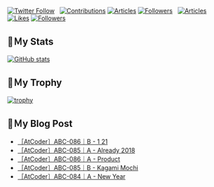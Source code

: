 [![Twitter Follow](https://img.shields.io/twitter/follow/hyperdb?label=twitter&logo=twitter&style=plastic)](https://twitter.com/hyperdb)
&nbsp;
[![Contributions](https://badgen.org/img/qiita/hyperdb/contributions?style=plastic)](https://qiita.com/hyperdb)
[![Articles](https://badgen.org/img/qiita/hyperdb/articles?style=plastic)](https://qiita.com/hyperdb)
[![Followers](https://badgen.org/img/qiita/hyperdb/followers?style=plastic)](https://qiita.com/hyperdb)
&nbsp;
[![Articles](https://badgen.org/img/zenn/hyperdb/articles)](https://zenn.dev/hyperdb)
[![Likes](https://badgen.org/img/zenn/hyperdb/likes?style=plastic)](https://zenn.dev/hyperdb)
[![Followers](https://badgen.org/img/zenn/hyperdb/followers?style=plastic)](https://zenn.dev/hyperdb)

## 🔖Ｍy Stats

[![GitHub stats](https://github-readme-stats-eight-theta.vercel.app/api?username=hyperdb&theme=radical&count_private=true&show_icons=true)](https://github.com/anuraghazra/github-readme-stats)

## 🔖Ｍy Trophy

[![trophy](https://github-profile-trophy.vercel.app/?username=hyperdb&theme=onedark)](https://github.com/ryo-ma/github-profile-trophy)

## 🔖Ｍy Blog Post

<!-- BLOG-POST-LIST:START -->
- [［AtCoder］ABC-086｜B - 1 21](https://zenn.dev/hyperdb/articles/f6764ef9e00057)
- [［AtCoder］ABC-085｜A - Already 2018](https://zenn.dev/hyperdb/articles/dd73a1ea27c3f0)
- [［AtCoder］ABC-086｜A - Product](https://zenn.dev/hyperdb/articles/b88cd0d8920faa)
- [［AtCoder］ABC-085｜B - Kagami Mochi](https://zenn.dev/hyperdb/articles/9f420c41e56e37)
- [［AtCoder］ABC-084｜A - New Year](https://zenn.dev/hyperdb/articles/7bef95325ad968)
<!-- BLOG-POST-LIST:END -->

